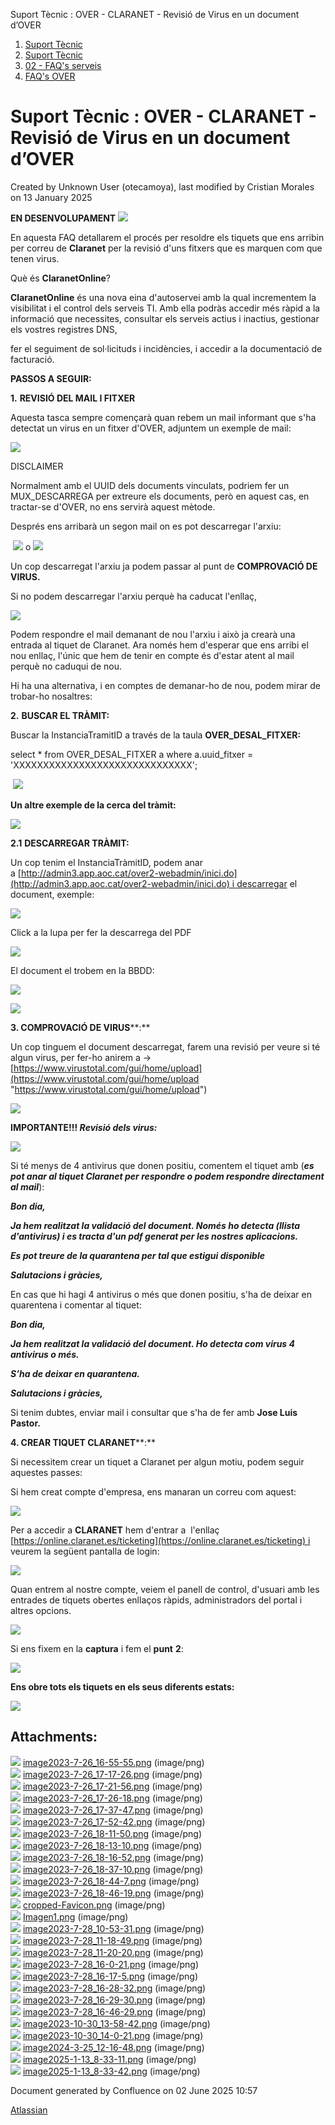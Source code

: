 Suport Tècnic : OVER - CLARANET - Revisió de Virus en un document d’OVER  

1.  [Suport Tècnic](index.md)
2.  [Suport Tècnic](13893782.md)
3.  [02 - FAQ's serveis](26313393.md)
4.  [FAQ's OVER](28705589.md)

Suport Tècnic : OVER - CLARANET - Revisió de Virus en un document d’OVER
========================================================================

Created by Unknown User (otecamoya), last modified by Cristian Morales on 13 January 2025

  

**EN DESENVOLUPAMENT ![](attachments/93356831/93356855.png)** 

En aquesta FAQ detallarem el procés per resoldre els tiquets que ens arribin per correu de **Claranet** per la revisió d'uns fitxers que es marquen com que tenen virus.

Què és **ClaranetOnline**?

**ClaranetOnline** és una nova eina d'autoservei amb la qual incrementem la visibilitat i el control dels serveis TI. Amb ella podràs accedir més ràpid a la informació que necessites, consultar els serveis actius i inactius, gestionar els vostres registres DNS,

fer el seguiment de sol·licituds i incidències, i accedir a la documentació de facturació.

**PASSOS A SEGUIR:**

**1\.** **REVISIÓ DEL MAIL I FITXER**

Aquesta tasca sempre començarà quan rebem un mail informant que s'ha detectat un virus en un fitxer d'OVER, adjuntem un exemple de mail:

![](attachments/93356831/93356887.png)

DISCLAIMER

Normalment amb el UUID dels documents vinculats, podriem fer un MUX\_DESCARREGA per extreure els documents, però en aquest cas, en tractar-se d'OVER, no ens servirà aquest mètode.

Després ens arribarà un segon mail on es pot descarregar l'arxiu:

 ![](attachments/93356831/93356841.png) o ![](attachments/93356831/100009908.png) 

Un cop descarregat l'arxiu ja podem passar al punt de **COMPROVACIÓ DE VIRUS.**

Si no podem descarregar l'arxiu perquè ha caducat l'enllaç,

![](attachments/93356831/93356850.png)

Podem respondre el mail demanant de nou l'arxiu i això ja crearà una entrada al tiquet de Claranet. Ara només hem d'esperar que ens arribi el nou enllaç, l'únic que hem de tenir en compte és d'estar atent al mail perquè no caduqui de nou.

Hi ha una alternativa, i en comptes de demanar-ho de nou, podem mirar de trobar-ho nosaltres:

**2\.** **BUSCAR EL TRÀMIT:**

Buscar la InstanciaTramitID a través de la taula **OVER\_DESAL\_FITXER:**

select \* from OVER\_DESAL\_FITXER a
where a.uuid\_fitxer = 'XXXXXXXXXXXXXXXXXXXXXXXXXXXXXX';

 ![](attachments/93356831/93356888.png)

**Un altre exemple de la cerca del tràmit:**

**![](attachments/93356831/93356889.png)**

**2.1** **DESCARREGAR TRÀMIT:**

Un cop tenim el InstanciaTràmitID, podem anar a [http://admin3.app.aoc.cat/over2-webadmin/inici.do](http://admin3.app.aoc.cat/over2-webadmin/inici.do) i descarregar el document, exemple:

![](attachments/93356831/100008229.png)

Click a la lupa per fer la descarrega del PDF

![](attachments/93356831/100008230.png)

El document el trobem en la BBDD:

![](attachments/93356831/118555062.png)

![](attachments/93356831/118555063.png)

**3\. COMPROVACIÓ DE VIRUS****:**

Un cop tinguem el document descarregat, farem una revisió per veure si té algun virus, per fer-ho anirem a -> [https://www.virustotal.com/gui/home/upload](https://www.virustotal.com/gui/home/upload "https://www.virustotal.com/gui/home/upload")

![](attachments/93356831/93356847.png)

  

**IMPORTANTE!!! _Revisió dels virus:_**

![](attachments/93356831/93356891.png)

Si té menys de 4 antivirus que donen positiu, comentem el tiquet amb (_**es pot anar al tiquet Claranet per respondre o podem respondre directament al mail**_):

_**Bon dia,**_

_**Ja hem realitzat la validació del document. Només ho detecta (llista d'antivirus) i es tracta d'un pdf generat per les nostres aplicacions.**_

_**Es pot treure de la quarantena per tal que estigui disponible**_

_**Salutacions i gràcies,**_

En cas que hi hagi 4 antivirus o més que donen positiu, s'ha de deixar en quarentena i comentar al tiquet:

_**Bon dia,**_

_**Ja hem realitzat la validació del document. Ho detecta com virus 4 antivirus o més.**_

_**S’ha de deixar en quarantena.**_

_**Salutacions i gràcies,**_

Si tenim dubtes, enviar mail i consultar que s'ha de fer amb **Jose Luis Pastor.**

  

**4\. CREAR TIQUET CLARANET****:**

Si necessitem crear un tiquet a Claranet per algun motiu, podem seguir aquestes passes:

Si hem creat compte d'empresa, ens manaran un correu com aquest:

![](attachments/93356831/93356886.png)

Per a accedir a **CLARANET** hem d'entrar a  l'enllaç [https://online.claranet.es/ticketing](https://online.claranet.es/ticketing) i veurem la següent pantalla de login:

![](attachments/93356831/93356835.png)

Quan entrem al nostre compte, veiem el panell de control, d'usuari amb les entrades de tiquets obertes enllaços ràpids, administradors del portal i altres opcions.

![](attachments/93356831/93356836.png)

Si ens fixem en la **captura** i fem el **punt** **2**:

![](attachments/93356831/93356837.png)

**Ens obre tots els tiquets en els seus diferents estats:**

![](attachments/93356831/93356839.png)

  

  

  

  

  

  

  

  

  

  

  

  

  

  

  

  

  

Attachments:
------------

![](images/icons/bullet_blue.gif) [image2023-7-26\_16-55-55.png](attachments/93356831/93356835.png) (image/png)  
![](images/icons/bullet_blue.gif) [image2023-7-26\_17-17-26.png](attachments/93356831/93356836.png) (image/png)  
![](images/icons/bullet_blue.gif) [image2023-7-26\_17-21-56.png](attachments/93356831/93356837.png) (image/png)  
![](images/icons/bullet_blue.gif) [image2023-7-26\_17-26-18.png](attachments/93356831/93356838.png) (image/png)  
![](images/icons/bullet_blue.gif) [image2023-7-26\_17-37-47.png](attachments/93356831/93356839.png) (image/png)  
![](images/icons/bullet_blue.gif) [image2023-7-26\_17-52-42.png](attachments/93356831/93356841.png) (image/png)  
![](images/icons/bullet_blue.gif) [image2023-7-26\_18-11-50.png](attachments/93356831/93356845.png) (image/png)  
![](images/icons/bullet_blue.gif) [image2023-7-26\_18-13-10.png](attachments/93356831/93356846.png) (image/png)  
![](images/icons/bullet_blue.gif) [image2023-7-26\_18-16-52.png](attachments/93356831/93356847.png) (image/png)  
![](images/icons/bullet_blue.gif) [image2023-7-26\_18-37-10.png](attachments/93356831/93356850.png) (image/png)  
![](images/icons/bullet_blue.gif) [image2023-7-26\_18-44-7.png](attachments/93356831/93356852.png) (image/png)  
![](images/icons/bullet_blue.gif) [image2023-7-26\_18-46-19.png](attachments/93356831/93356853.png) (image/png)  
![](images/icons/bullet_blue.gif) [cropped-Favicon.png](attachments/93356831/93356855.png) (image/png)  
![](images/icons/bullet_blue.gif) [Imagen1.png](attachments/93356831/93356876.png) (image/png)  
![](images/icons/bullet_blue.gif) [image2023-7-28\_10-53-31.png](attachments/93356831/93356877.png) (image/png)  
![](images/icons/bullet_blue.gif) [image2023-7-28\_11-18-49.png](attachments/93356831/93356885.png) (image/png)  
![](images/icons/bullet_blue.gif) [image2023-7-28\_11-20-20.png](attachments/93356831/93356886.png) (image/png)  
![](images/icons/bullet_blue.gif) [image2023-7-28\_16-0-21.png](attachments/93356831/93356887.png) (image/png)  
![](images/icons/bullet_blue.gif) [image2023-7-28\_16-17-5.png](attachments/93356831/93356888.png) (image/png)  
![](images/icons/bullet_blue.gif) [image2023-7-28\_16-28-32.png](attachments/93356831/93356889.png) (image/png)  
![](images/icons/bullet_blue.gif) [image2023-7-28\_16-29-30.png](attachments/93356831/93356890.png) (image/png)  
![](images/icons/bullet_blue.gif) [image2023-7-28\_16-46-29.png](attachments/93356831/93356891.png) (image/png)  
![](images/icons/bullet_blue.gif) [image2023-10-30\_13-58-42.png](attachments/93356831/100008229.png) (image/png)  
![](images/icons/bullet_blue.gif) [image2023-10-30\_14-0-21.png](attachments/93356831/100008230.png) (image/png)  
![](images/icons/bullet_blue.gif) [image2024-3-25\_12-16-48.png](attachments/93356831/100009908.png) (image/png)  
![](images/icons/bullet_blue.gif) [image2025-1-13\_8-33-11.png](attachments/93356831/118555062.png) (image/png)  
![](images/icons/bullet_blue.gif) [image2025-1-13\_8-33-42.png](attachments/93356831/118555063.png) (image/png)  

Document generated by Confluence on 02 June 2025 10:57

[Atlassian](http://www.atlassian.com/)